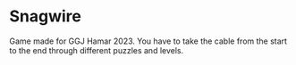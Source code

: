 # Snagwire

Game made for GGJ Hamar 2023. You have to take the cable from the start to the end through different puzzles and levels.
